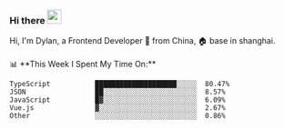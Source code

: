 ### Hi there <img src="https://media.giphy.com/media/hvRJCLFzcasrR4ia7z/giphy.gif" width="25px">

<!-- ![visitors](https://visitor-badge.glitch.me/badge?page_id=dislfyer.dislfyer) --!>

Hi, I'm Dylan, a Frontend Developer 🚀 from China, 🏠 base in shanghai.
<br/>
<br/>

📊 **This Week I Spent My Time On:**


<!--START_SECTION:waka-->

```text
TypeScript           ████████████████████░░░░░  80.47%
JSON                 ██░░░░░░░░░░░░░░░░░░░░░░░  8.57%
JavaScript           █▓░░░░░░░░░░░░░░░░░░░░░░░  6.09%
Vue.js               ▓░░░░░░░░░░░░░░░░░░░░░░░░  2.67%
Other                ░░░░░░░░░░░░░░░░░░░░░░░░░  0.86%
```

<!--END_SECTION:waka-->

<!--
**About Me:**
 -->
